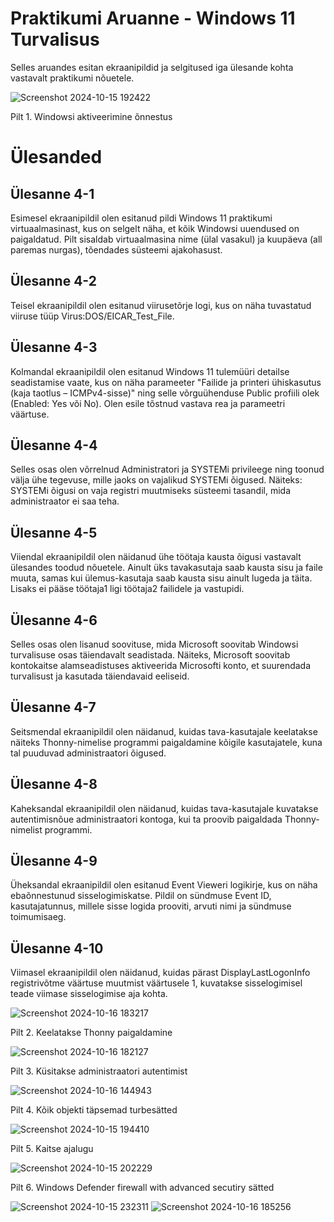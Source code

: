 # Praktikumi Aruanne - Windows 11 Turvalisus
Selles aruandes esitan ekraanipildid ja selgitused iga ülesande kohta vastavalt praktikumi nõuetele.

![Screenshot 2024-10-15 192422](https://github.com/user-attachments/assets/f54f867e-dd53-450c-949b-f48cd68c6aef)

Pilt 1.  Windowsi aktiveerimine õnnestus

# Ülesanded

## Ülesanne 4-1
Esimesel ekraanipildil olen esitanud pildi Windows 11 praktikumi virtuaalmasinast, kus on selgelt näha, et kõik Windowsi uuendused on paigaldatud. Pilt sisaldab virtuaalmasina nime (ülal vasakul) ja kuupäeva (all paremas nurgas), tõendades süsteemi ajakohasust.

## Ülesanne 4-2
Teisel ekraanipildil olen esitanud viirusetõrje logi, kus on näha tuvastatud viiruse tüüp Virus:DOS/EICAR_Test_File. 

## Ülesanne 4-3
Kolmandal ekraanipildil olen esitanud Windows 11 tulemüüri detailse seadistamise vaate, kus on näha parameeter "Failide ja printeri ühiskasutus (kaja taotlus – ICMPv4-sisse)" ning selle võrguühenduse Public profiili olek (Enabled: Yes või No). Olen esile tõstnud vastava rea ja parameetri väärtuse.

## Ülesanne 4-4
Selles osas olen võrrelnud Administratori ja SYSTEMi privileege ning toonud välja ühe tegevuse, mille jaoks on vajalikud SYSTEMi õigused. Näiteks: SYSTEMi õigusi on vaja registri muutmiseks süsteemi tasandil, mida administraator ei saa teha.

## Ülesanne 4-5
Viiendal ekraanipildil olen näidanud ühe töötaja kausta õigusi vastavalt ülesandes toodud nõuetele. Ainult üks tavakasutaja saab kausta sisu ja faile muuta, samas kui ülemus-kasutaja saab kausta sisu ainult lugeda ja täita. Lisaks ei pääse töötaja1 ligi töötaja2 failidele ja vastupidi.

## Ülesanne 4-6
Selles osas olen lisanud soovituse, mida Microsoft soovitab Windowsi turvalisuse osas täiendavalt seadistada. Näiteks, Microsoft soovitab kontokaitse alamseadistuses aktiveerida Microsofti konto, et suurendada turvalisust ja kasutada täiendavaid eeliseid.

## Ülesanne 4-7
Seitsmendal ekraanipildil olen näidanud, kuidas tava-kasutajale keelatakse näiteks Thonny-nimelise programmi paigaldamine kõigile kasutajatele, kuna tal puuduvad administraatori õigused.

## Ülesanne 4-8
Kaheksandal ekraanipildil olen näidanud, kuidas tava-kasutajale kuvatakse autentimisnõue administraatori kontoga, kui ta proovib paigaldada Thonny-nimelist programmi.

## Ülesanne 4-9
Üheksandal ekraanipildil olen esitanud Event Vieweri logikirje, kus on näha ebaõnnestunud sisselogimiskatse. Pildil on sündmuse Event ID, kasutajatunnus, millele sisse logida prooviti, arvuti nimi ja sündmuse toimumisaeg.

## Ülesanne 4-10
Viimasel ekraanipildil olen näidanud, kuidas pärast DisplayLastLogonInfo registrivõtme väärtuse muutmist väärtusele 1, kuvatakse sisselogimisel teade viimase sisselogimise aja kohta.




![Screenshot 2024-10-16 183217](https://github.com/user-attachments/assets/28cdae44-c779-4bb1-bacd-8e9a8a3f7bc5)

Pilt 2.  Keelatakse Thonny paigaldamine 

![Screenshot 2024-10-16 182127](https://github.com/user-attachments/assets/6f4e43c4-1aca-4602-8f8f-d2963ebb84c8)

Pilt 3.  Küsitakse administraatori autentimist

![Screenshot 2024-10-16 144943](https://github.com/user-attachments/assets/a3c72ca0-1a85-4d59-96be-3af708d54d7d)

Pilt 4. Kõik objekti täpsemad turbesätted

![Screenshot 2024-10-15 194410](https://github.com/user-attachments/assets/54e217ef-e913-4292-a0b5-07d2a40cd62b)

Pilt 5. Kaitse ajalugu 

![Screenshot 2024-10-15 202229](https://github.com/user-attachments/assets/cdf75d1d-ca8e-4b7a-bec3-e07e467be6fa)

Pilt 6. Windows Defender firewall with advanced secutiry sätted 

![Screenshot 2024-10-15 232311](https://github.com/user-attachments/assets/b8fb0410-8620-4c66-a0f3-8ef57346f1cf)
![Screenshot 2024-10-16 185256](https://github.com/user-attachments/assets/e7d251fb-9ed7-419c-9c53-43569984f0b0)
